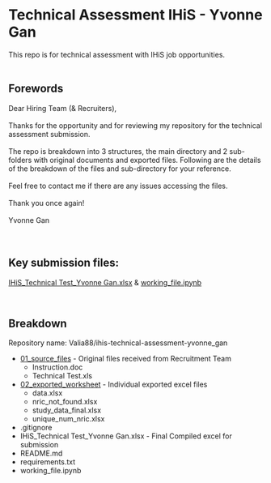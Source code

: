# Technical Assessment IHiS - Yvonne Gan

This repo is for technical assessment with IHiS job opportunities.
</br>
</br>

## **Forewords**
Dear Hiring Team (& Recruiters),</br>
</br>
Thanks for the opportunity and for reviewing my repository for the technical assessment submission.</br>
</br>
The repo is breakdown into 3 structures, the main directory and 2 sub-folders with original documents and exported files. Following are the details of the breakdown of the files and sub-directory for your reference.</br>
</br>
Feel free to contact me if there are any issues accessing the files.</br>
</br>
Thank you once again!</br>
</br>
Yvonne Gan</br>
</br>
</br>

## **Key submission files:** 
[IHiS_Technical Test_Yvonne Gan.xlsx](https://github.com/Valia88/ihis-technical-assessment-yvonne_gan/blob/version_01/IHiS_Technical%20Test_Yvonne%20Gan.xlsx) & [working_file.ipynb](https://github.com/Valia88/ihis-technical-assessment-yvonne_gan/blob/version_01/working_file.ipynb)

</br>

## **Breakdown**
Repository name: Valia88/ihis-technical-assessment-yvonne_gan 

- [01_source_files](https://github.com/Valia88/ihis-technical-assessment-yvonne_gan/tree/version_01/01_source_files) - Original files received from Recruitment Team
    - Instruction.doc
    - Technical Test.xls
- [02_exported_worksheet](https://github.com/Valia88/ihis-technical-assessment-yvonne_gan/tree/version_01/02_exported_worksheet) - Individual exported excel files
    - data.xlsx 
    - nric_not_found.xlsx
    - study_data_final.xlsx
    - unique_num_nric.xlsx
- .gitignore
- IHiS_Technical Test_Yvonne Gan.xlsx - Final Compiled excel for submission
- README.md
- requirements.txt
- working_file.ipynb